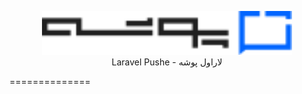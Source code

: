 <p align="center">
<img src="https://raw.githubusercontent.com/farazin-co/laravel-pushe/23b10dc125ecaa85808b1346570f9bc41df0afa3/assets/pushe-logo.svg" height="70" alt="Laravel Pushe Package" /><br>
Laravel Pushe - لاراول پوشه
</p>

============== 
